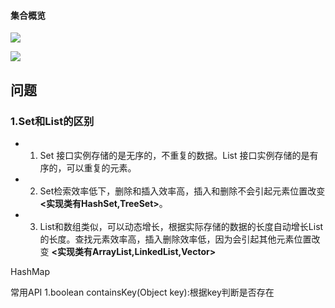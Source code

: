 #### 集合概览

![](https://www.runoob.com/wp-content/uploads/2014/01/2243690-9cd9c896e0d512ed.gif)

![](https://www.runoob.com/wp-content/uploads/2014/01/java-coll-2020-11-16.png)

## 问题

### 1.Set和List的区别

- 1. Set 接口实例存储的是无序的，不重复的数据。List 接口实例存储的是有序的，可以重复的元素。
- 2. Set检索效率低下，删除和插入效率高，插入和删除不会引起元素位置改变 **<实现类有HashSet,TreeSet>**。
- 3. List和数组类似，可以动态增长，根据实际存储的数据的长度自动增长List的长度。查找元素效率高，插入删除效率低，因为会引起其他元素位置改变 **<实现类有ArrayList,LinkedList,Vector>** 





HashMap

常用API
1.boolean containsKey(Object key):根据key判断是否存在

